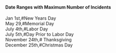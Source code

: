 <h4>Date Ranges with Maximum Number of Incidents</h4>
Jan  1st,#New Years Day <br>
May  29,#Memorial Day <br>
July 4th,#Labor Day <br>
July 5th,#Day Prior to Labor Day <br>
November 24th,# Thanksgiving <br>
December 25th,#Christmas Day  <br>
